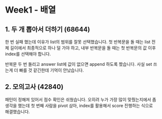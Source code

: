 # Week1 - 배열

## 1. 두 개 뽑아서 더하기 (68644)

한 번 실패 했는데 이유가 list의 범위를 잘못 선택했습니다.
첫 반복문을 돌 때는 list 전체 길이에서 최종적으로 하나 덜 가야 하고,
내부 반복문을 돌 때는 첫 반복문의 값 이후 index를 선택해야 합니다.

반복문 두 번 돌리고 answer list에 값이 없으면 append 하도록 짰습니다.
사실 set 쓰는게 더 빠를 것 같긴한데 기억이 안났습니다.

## 2. 모의고사 (42840)

패턴이 정해져 있어서 점수 확인은 쉬웠습니다.
오히려 누가 가장 많이 맞췄는지에서 좀 생각을 했는데 첫 번째 사람을 pivot 삼아,
index를 활용해서 score 진행하는 식으로 해결했습니다.
